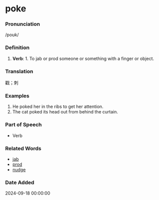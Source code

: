 # poke
### Pronunciation
/poʊk/
### Definition
1. **Verb**: 1. To jab or prod someone or something with a finger or object.
### Translation
戳；刺
### Examples
1. He poked her in the ribs to get her attention.
2. The cat poked its head out from behind the curtain.
### Part of Speech
- Verb
### Related Words
- [jab](jab.md)
- [prod](prod.md)
- [nudge](nudge.md)
### Date Added
2024-09-18 00:00:00